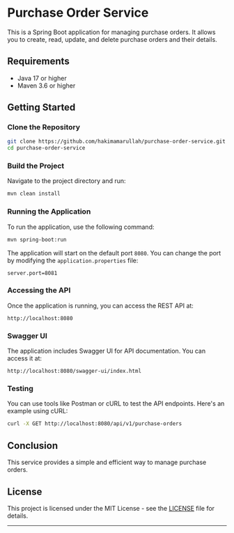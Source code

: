 # Purchase Order Service

This is a Spring Boot application for managing purchase orders. It allows you to create, read, update, and delete purchase orders and their details.

## Requirements

- Java 17 or higher
- Maven 3.6 or higher

## Getting Started

### Clone the Repository

```bash
git clone https://github.com/hakimamarullah/purchase-order-service.git
cd purchase-order-service
```

### Build the Project

Navigate to the project directory and run:

```bash
mvn clean install
```

### Running the Application

To run the application, use the following command:

```bash
mvn spring-boot:run
```

The application will start on the default port `8080`. You can change the port by modifying the `application.properties` file:

```properties
server.port=8081
```

### Accessing the API

Once the application is running, you can access the REST API at:

```
http://localhost:8080
```

### Swagger UI

The application includes Swagger UI for API documentation. You can access it at:

```
http://localhost:8080/swagger-ui/index.html
```


### Testing

You can use tools like Postman or cURL to test the API endpoints. Here's an example using cURL:

```bash
curl -X GET http://localhost:8080/api/v1/purchase-orders
```

## Conclusion

This service provides a simple and efficient way to manage purchase orders.

## License

This project is licensed under the MIT License - see the [LICENSE](LICENSE) file for details.

---

